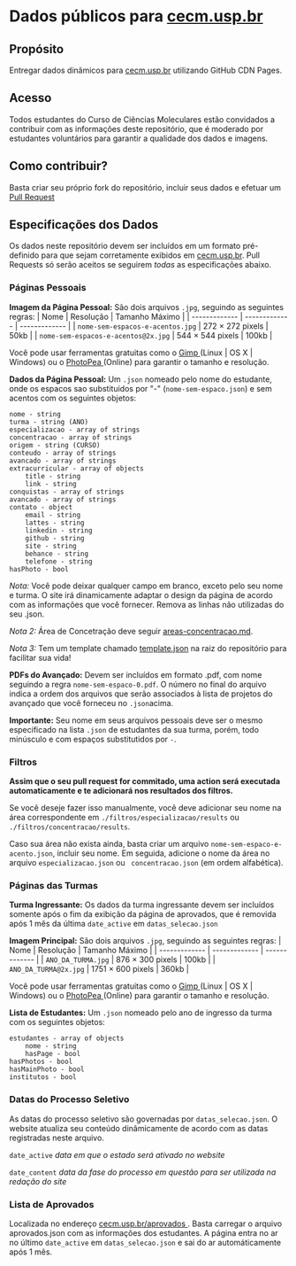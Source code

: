 # Dados públicos para [cecm.usp.br](http://www.cecm.usp.br)

## Propósito
Entregar dados dinâmicos para [cecm.usp.br](http://www.cecm.usp.br) utilizando GitHub CDN Pages.

## Acesso
Todos estudantes do Curso de Ciências Moleculares estão convidados a contribuir com as informações deste repositório, que é moderado por estudantes voluntários para garantir a qualidade dos dados e imagens.

## Como contribuir?
Basta criar seu próprio fork do repositório, incluir seus dados e efetuar um [Pull Request](https://docs.github.com/en/github/collaborating-with-pull-requests/proposing-changes-to-your-work-with-pull-requests/creating-a-pull-request-from-a-fork)

## Especificações dos Dados
Os dados neste repositório devem ser incluídos em um formato pré-definido para que sejam corretamente exibidos em [cecm.usp.br](http://www.cecm.usp.br). Pull Requests só serão aceitos se seguirem _todas_ as especificações abaixo.

### Páginas Pessoais

**Imagem da Página Pessoal:** São dois arquivos `.jpg`, seguindo as seguintes regras:
| Nome  | Resolução | Tamanho Máximo |
| -------------  | ------------- | ------------- |
| `nome-sem-espacos-e-acentos.jpg` | 272 × 272 pixels | 50kb |
| `nome-sem-espacos-e-acentos@2x.jpg` | 544 × 544 pixels  | 100kb |

Você pode usar ferramentas gratuitas como o [Gimp ](https://www.gimp.org/) (Linux | OS X | Windows) ou o [PhotoPea ](https://www.photopea.com/) (Online) para garantir o tamanho e resolução.

**Dados da Página Pessoal:**  Um `.json` nomeado pelo nome do estudante, onde os espacos sao substituidos por "-" (`nome-sem-espaco.json`) e sem acentos com os seguintes objetos:
```
nome - string
turma - string (ANO)
especializacao - array of strings
concentracao - array of strings
origem - string (CURSO)
conteudo - array of strings
avancado - array of strings
extracurricular - array of objects
    title - string
    link - string
conquistas - array of strings
avancado - array of strings
contato - object
    email - string
    lattes - string
    linkedin - string
    github - string
    site - string
    behance - string
    telefone - string
hasPhoto - bool
```

*Nota:* Você pode deixar qualquer campo em branco, exceto pelo seu nome e turma. O site irá dinamicamente adaptar o design da página de acordo com as informações que você fornecer. Remova as linhas não utilizadas do seu .json.

*Nota 2:* Área de Concetração deve seguir [areas-concentracao.md](/areas-concentracao.md).

*Nota 3:* Tem um template chamado [template.json](/template.json) na raiz do repositório para facilitar sua vida!

**PDFs do Avançado:** Devem ser incluídos em formato .pdf, com nome seguindo a regra `nome-sem-espaco-0.pdf`. O número no final do arquivo indica a ordem dos arquivos que serão associados à lista de projetos do avançado que você forneceu no `.json`acima.

**Importante:** Seu nome em seus arquivos pessoais deve ser o mesmo especificado na lista `.json` de estudantes da sua turma, porém, todo minúsculo e com espaços substitutidos por `-`.

### Filtros
**Assim que o seu pull request for commitado, uma action será executada automaticamente e te adicionará nos resultados dos filtros.**

Se você deseje fazer isso manualmente, você deve adicionar seu nome na área correspondente em `./filtros/especializacao/results` ou `./filtros/concentracao/results`.

Caso sua área não exista ainda, basta criar um arquivo `nome-sem-espaco-e-acento.json`, incluir seu nome. Em seguida, adicione o nome da área no arquivo `especializacao.json` ou ` concentracao.json` (em ordem alfabética).

### Páginas das Turmas
**Turma Ingressante:** Os dados da turma ingressante devem ser incluídos somente após o fim da exibição da página de aprovados, que é removida após 1 mês da última `date_active` em `datas_selecao.json`

**Imagem Principal:** São dois arquivos `.jpg`, seguindo as seguintes regras:
| Nome  | Resolução | Tamanho Máximo |
| -------------  | ------------- | ------------- |
| `ANO_DA_TURMA.jpg` | 876 × 300 pixels | 100kb |
| `ANO_DA_TURMA@2x.jpg` | 1751 × 600 pixels  | 360kb |

Você pode usar ferramentas gratuitas como o [Gimp ](https://www.gimp.org/) (Linux | OS X | Windows) ou o [PhotoPea ](https://www.photopea.com/) (Online) para garantir o tamanho e resolução.
 
**Lista de Estudantes:** Um `.json` nomeado pelo ano de ingresso da turma com os seguintes objetos:

```
estudantes - array of objects
    nome - string
    hasPage - bool
hasPhotos - bool
hasMainPhoto - bool
institutos - bool
```

### Datas do Processo Seletivo
As datas do processo seletivo são governadas por `datas_selecao.json`. O website atualiza seu conteúdo dinâmicamente de acordo com as datas registradas neste arquivo.

`date_active` _data em que o estado será ativado no website_

`date_content` _data da fase do processo em questão para ser utilizada na redação do site_

### Lista de Aprovados
Localizada no endereço [cecm.usp.br/aprovados ](http://cecm.usp.br/aprovados). Basta carregar o arquivo aprovados.json com as informações dos estudantes. A página entra no ar no último `date_active` em `datas_selecao.json` e sai do ar automáticamente após 1 mês.
